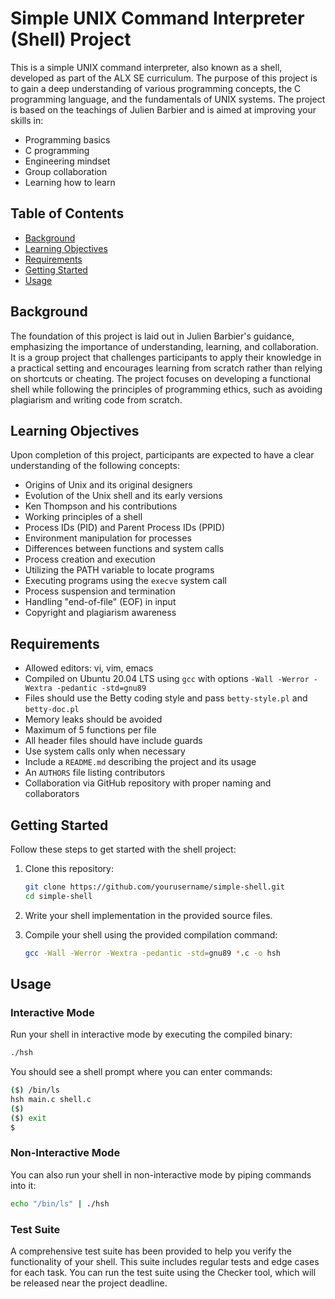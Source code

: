 # Simple UNIX Command Interpreter (Shell) Project

<!-- ![Shell](https://github.com/yourusername/simple-shell/raw/main/images/shell.png) -->

This is a simple UNIX command interpreter, also known as a shell, developed as part of the ALX SE curriculum. The purpose of this project is to gain a deep understanding of various programming concepts, the C programming language, and the fundamentals of UNIX systems. The project is based on the teachings of Julien Barbier and is aimed at improving your skills in:

- Programming basics
- C programming
- Engineering mindset
- Group collaboration
- Learning how to learn

## Table of Contents

- [Background](#background)
- [Learning Objectives](#learning-objectives)
- [Requirements](#requirements)
- [Getting Started](#getting-started)
- [Usage](#usage)

## Background

The foundation of this project is laid out in Julien Barbier's guidance, emphasizing the importance of understanding, learning, and collaboration. It is a group project that challenges participants to apply their knowledge in a practical setting and encourages learning from scratch rather than relying on shortcuts or cheating. The project focuses on developing a functional shell while following the principles of programming ethics, such as avoiding plagiarism and writing code from scratch.

## Learning Objectives

Upon completion of this project, participants are expected to have a clear understanding of the following concepts:

- Origins of Unix and its original designers
- Evolution of the Unix shell and its early versions
- Ken Thompson and his contributions
- Working principles of a shell
- Process IDs (PID) and Parent Process IDs (PPID)
- Environment manipulation for processes
- Differences between functions and system calls
- Process creation and execution
- Utilizing the PATH variable to locate programs
- Executing programs using the `execve` system call
- Process suspension and termination
- Handling "end-of-file" (EOF) in input
- Copyright and plagiarism awareness

## Requirements

- Allowed editors: vi, vim, emacs
- Compiled on Ubuntu 20.04 LTS using `gcc` with options `-Wall -Werror -Wextra -pedantic -std=gnu89`
- Files should use the Betty coding style and pass `betty-style.pl` and `betty-doc.pl`
- Memory leaks should be avoided
- Maximum of 5 functions per file
- All header files should have include guards
- Use system calls only when necessary
- Include a `README.md` describing the project and its usage
- An `AUTHORS` file listing contributors
- Collaboration via GitHub repository with proper naming and collaborators

## Getting Started

Follow these steps to get started with the shell project:

1. Clone this repository:

   ```bash
   git clone https://github.com/yourusername/simple-shell.git
   cd simple-shell
   ```

2. Write your shell implementation in the provided source files.

3. Compile your shell using the provided compilation command:

   ```bash
   gcc -Wall -Werror -Wextra -pedantic -std=gnu89 *.c -o hsh
   ```

## Usage

### Interactive Mode

Run your shell in interactive mode by executing the compiled binary:

```bash
./hsh
```

You should see a shell prompt where you can enter commands:

```bash
($) /bin/ls
hsh main.c shell.c
($)
($) exit
$
```

### Non-Interactive Mode

You can also run your shell in non-interactive mode by piping commands into it:

```bash
echo "/bin/ls" | ./hsh
```

### Test Suite

A comprehensive test suite has been provided to help you verify the functionality of your shell. This suite includes regular tests and edge cases for each task. You can run the test suite using the Checker tool, which will be released near the project deadline.

